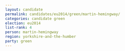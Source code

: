 ```yaml
---
layout: candidate
permalink: candidates/eu2014/green/martin-hemingway/
categories: candidate green
election: eu2014
list-rank: 4
person: martin-hemingway
region: yorkshire-and-the-humber
party: green
---
```

